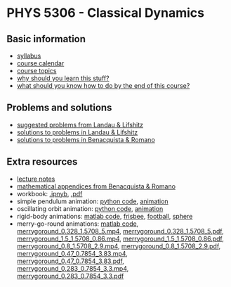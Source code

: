 # PHYS 5306 - Classical Dynamics

## Basic information

- [syllabus](info/syllabus.pdf)
- [course calendar](info/calendar.pdf)
- [course topics](info/topics.pdf)
- [why should you learn this stuff?](info/why.pdf)
- [what should you know how to do by the end of this course?](info/what.pdf)

## Problems and solutions

- [suggested problems from Landau & Lifshitz](info/problems.pdf)
- [solutions to problems in Landau & Lifshitz](landau_lifshitz/solutions/solutions.pdf)
- [solutions to problems in Benacquista & Romano](benacquista_romano/solutions/index.md)

## Extra resources

- [lecture notes](notes/LectureNotes2021.pdf)
- [mathematical appendices from Benacquista & Romano](benacquista_romano/appendices.pdf)
- workbook: [.ipnyb](workbook/workbook.ipynb), [.pdf](workbook/workbook.pdf)
- simple pendulum animation: [python code](code/simple_pendulum.py), [animation](code/simple_pendulum.mp4) 
- oscillating orbit animation: [python code](code/oscillating_orbit.py), [animation](code/oscillating_orbit.mp4)
- rigid-body animations: [matlab code](code/rigidbody.m), [frisbee](code/frisbee.mp4), [football](code/football.mp4), [sphere](code/sphere.mp4)
- merry-go-round animations: [matlab code](code/merrygoround.m),
[merrygoround_0.328_1.5708_5.mp4](code/merrygoround_0.328_1.5708_5.mp4),
[merrygoround_0.328_1.5708_5.pdf](code/merrygoround_0.328_1.5708_5.pdf),
[merrygoround_1.5_1.5708_0.86.mp4](code/merrygoround_1.5_1.5708_0.86.mp4),
[merrygoround_1.5_1.5708_0.86.pdf](code/merrygoround_1.5_1.5708_0.86.pdf),
[merrygoround_0.8_1.5708_2.9.mp4](code/merrygoround_0.8_1.5708_2.9.mp4),
[merrygoround_0.8_1.5708_2.9.pdf](code/merrygoround_0.8_1.5708_2.9.pdf),
[merrygoround_0.47_0.7854_3.83.mp4](code/merrygoround_0.47_0.7854_3.83.mp4),
[merrygoround_0.47_0.7854_3.83.pdf](code/merrygoround_0.47_0.7854_3.83.pdf),
[merrygoround_0.283_0.7854_3.3.mp4](code/merrygoround_0.283_0.7854_3.3.mp4),
[merrygoround_0.283_0.7854_3.3.pdf](code/merrygoround_0.283_0.7854_3.3.pdf)
